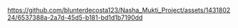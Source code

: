 

https://github.com/blunterdecosta123/Nasha_Mukti_Project/assets/143180224/6537388a-2a7d-45d5-b181-bd1d1b7190dd

